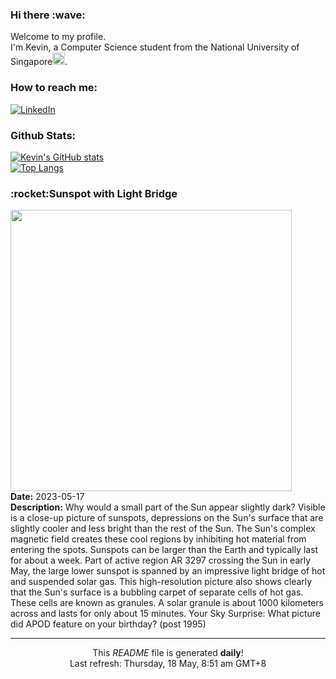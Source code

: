 <h3>Hi there :wave:</h3>

Welcome to my profile.   
I'm Kevin, a Computer Science student from the National University of Singapore<img src="https://img.icons8.com/color/96/000000/singapore-circular.png" width="20px"/>.</p>

<h3>How to reach me: </h3>
<a href="https://www.linkedin.com/in/kevin-foong/"><img alt="LinkedIn" src="https://img.shields.io/badge/linkedin-%230077B5.svg?&style=for-the-badge&logo=linkedin&logoColor=white" /></a> 

<h3>Github Stats: </h3> 

[![Kevin's GitHub stats](https://github-readme-stats.vercel.app/api?username=kevin9foong&theme=tokyonight)](https://github.com/anuraghazra/github-readme-stats) <br/>
[![Top Langs](https://github-readme-stats.vercel.app/api/top-langs/?username=kevin9foong&layout=compact&theme=tokyonight)](https://github.com/anuraghazra/github-readme-stats)

<h3>:rocket:Sunspot with Light Bridge</h3> 
<img width="450" src="https:&#x2F;&#x2F;apod.nasa.gov&#x2F;apod&#x2F;image&#x2F;2305&#x2F;SunSpotBridge_Johnston_960.jpg" /><br/>
<b>Date:</b> 2023-05-17<br/>
<b>Description:</b> Why would a small part of the Sun appear slightly dark?  Visible is a close-up picture of sunspots, depressions on the Sun&#39;s surface that are slightly cooler and less bright than the rest of the Sun.  The Sun&#39;s complex magnetic field creates these cool regions by inhibiting hot material from entering the spots.  Sunspots can be larger than the Earth and typically last for about a week.  Part of active region AR 3297 crossing the Sun in early May, the large lower sunspot is spanned by an impressive light bridge of hot and suspended solar gas.  This high-resolution picture also shows clearly that the Sun&#39;s surface is a bubbling carpet of separate cells of hot gas. These cells are known as granules.  A solar granule is about 1000 kilometers across and lasts for only about 15 minutes.    Your Sky Surprise: What picture did APOD feature on your birthday? (post 1995)<br/>

------------
<p align="center">This <i>README</i> file is generated <b>daily</b>!</br>
Last refresh: Thursday, 18 May, 8:51 am GMT+8<br />